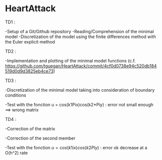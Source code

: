 # HeartAttack

TD1 :

-Setup of a Git/Github repository
-Reading/Comprehension of the minimal model
-Discretization of the model using the finite differences method with the Euler explicit method

TD2 :

-Implementation and plotting of the minimal model functions (c.f. https://github.com/tguegan/HeartAttack/commit/4cf0d0738e94c520db184519d0d9d3825eb4ce73)

TD3 :

-Discretization of the minimal model taking into consideration of boundary conditions

-Test with the fonction u = cos(k1Pix)cos(k2*Piy) : error not small enough ==> wrong matrix

TD4 :

-Correction of the matrix

-Correction of the second member

-Test with the fonction $u = cos(k1ix)cos(k2Piy)$ : error ok decrease at a O(h^2) rate


